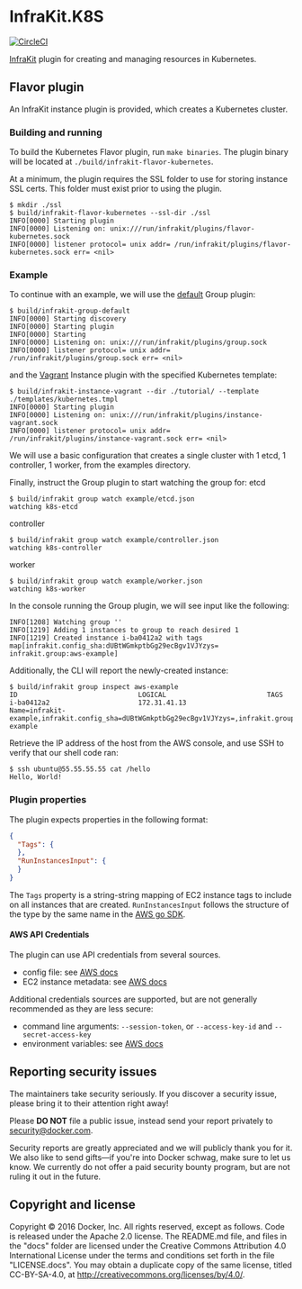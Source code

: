 # InfraKit.K8S

[![CircleCI](https://circleci.com/gh/FrenchBen/infrakit.k8s.svg?style=shield)](https://circleci.com/gh/FrenchBen/infrakit.k8s/)

[InfraKit](https://github.com/docker/infrakit) plugin for creating and managing resources in Kubernetes.

## Flavor plugin

An InfraKit instance plugin is provided, which creates a Kubernetes cluster.

### Building and running

To build the Kubernetes Flavor plugin, run `make binaries`.  The plugin binary will be located at
`./build/infrakit-flavor-kubernetes`.

At a minimum, the plugin requires the SSL folder to use for storing instance SSL certs. This folder must exist prior to using the plugin. 

```console
$ mkdir ./ssl
$ build/infrakit-flavor-kubernetes --ssl-dir ./ssl
INFO[0000] Starting plugin
INFO[0000] Listening on: unix:///run/infrakit/plugins/flavor-kubernetes.sock
INFO[0000] listener protocol= unix addr= /run/infrakit/plugins/flavor-kubernetes.sock err= <nil>
```

### Example

To continue with an example, we will use the [default](https://github.com/docker/infrakit/tree/master/cmd/group) Group
plugin:
```console
$ build/infrakit-group-default
INFO[0000] Starting discovery
INFO[0000] Starting plugin
INFO[0000] Starting
INFO[0000] Listening on: unix:///run/infrakit/plugins/group.sock
INFO[0000] listener protocol= unix addr= /run/infrakit/plugins/group.sock err= <nil>
```

and the [Vagrant](https://github.com/docker/infrakit/tree/master/example/instance/vagrant) Instance plugin with the specified Kubernetes template:
```console
$ build/infrakit-instance-vagrant --dir ./tutorial/ --template ./templates/kubernetes.tmpl 
INFO[0000] Starting plugin
INFO[0000] Listening on: unix:///run/infrakit/plugins/instance-vagrant.sock
INFO[0000] listener protocol= unix addr= /run/infrakit/plugins/instance-vagrant.sock err= <nil>
```

We will use a basic configuration that creates a single cluster with 1 etcd, 1 controller, 1 worker, from the examples directory.


Finally, instruct the Group plugin to start watching the group for:
etcd
```console
$ build/infrakit group watch example/etcd.json
watching k8s-etcd
```
controller
```console
$ build/infrakit group watch example/controller.json
watching k8s-controller
```
worker
```console
$ build/infrakit group watch example/worker.json
watching k8s-worker
```

In the console running the Group plugin, we will see input like the following:
```
INFO[1208] Watching group ''
INFO[1219] Adding 1 instances to group to reach desired 1
INFO[1219] Created instance i-ba0412a2 with tags map[infrakit.config_sha:dUBtWGmkptbGg29ecBgv1VJYzys= infrakit.group:aws-example]
```

Additionally, the CLI will report the newly-created instance:
```console
$ build/infrakit group inspect aws-example
ID                             	LOGICAL                        	TAGS
i-ba0412a2                     	172.31.41.13                   	Name=infrakit-example,infrakit.config_sha=dUBtWGmkptbGg29ecBgv1VJYzys=,infrakit.group=aws-example
```

Retrieve the IP address of the host from the AWS console, and use SSH to verify that our shell code ran:

```console
$ ssh ubuntu@55.55.55.55 cat /hello
Hello, World!
```

### Plugin properties

The plugin expects properties in the following format:
```json
{
  "Tags": {
  },
  "RunInstancesInput": {
  }
}
```

The `Tags` property is a string-string mapping of EC2 instance tags to include on all instances that are created.
`RunInstancesInput` follows the structure of the type by the same name in the
[AWS go SDK](http://docs.aws.amazon.com/sdk-for-go/api/service/ec2/#RunInstancesInput).


#### AWS API Credentials

The plugin can use API credentials from several sources.
- config file:
  see [AWS docs](http://docs.aws.amazon.com/cli/latest/userguide/cli-chap-getting-started.html#cli-config-files)
- EC2 instance metadata:
  see [AWS docs](http://docs.aws.amazon.com/IAM/latest/UserGuide/id_roles_use_switch-role-ec2.html)

Additional credentials sources are supported, but are not generally recommended as they are less secure:
- command line arguments: `--session-token`, or  `--access-key-id` and `--secret-access-key`
- environment variables:
  see [AWS docs](http://docs.aws.amazon.com/cli/latest/userguide/cli-chap-getting-started.html#cli-environment)


## Reporting security issues

The maintainers take security seriously. If you discover a security issue,
please bring it to their attention right away!

Please **DO NOT** file a public issue, instead send your report privately to
[security@docker.com](mailto:security@docker.com).

Security reports are greatly appreciated and we will publicly thank you for it.
We also like to send gifts—if you're into Docker schwag, make sure to let
us know. We currently do not offer a paid security bounty program, but are not
ruling it out in the future.


## Copyright and license

Copyright © 2016 Docker, Inc. All rights reserved, except as follows. Code
is released under the Apache 2.0 license. The README.md file, and files in the
"docs" folder are licensed under the Creative Commons Attribution 4.0
International License under the terms and conditions set forth in the file
"LICENSE.docs". You may obtain a duplicate copy of the same license, titled
CC-BY-SA-4.0, at http://creativecommons.org/licenses/by/4.0/.
